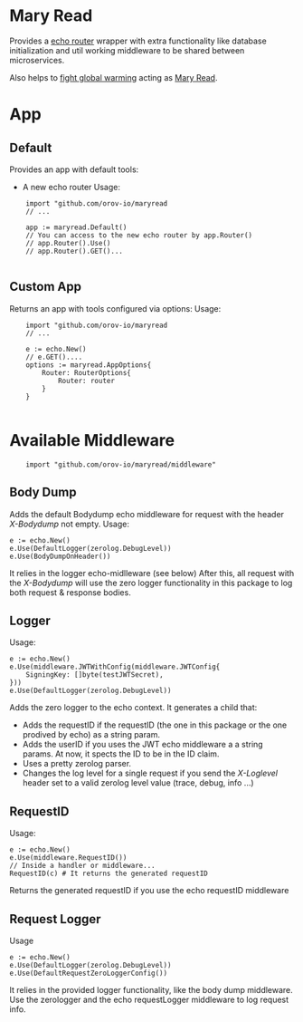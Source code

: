 # Mary Read
Provides a [echo router](https://echo.labstack.com/) wrapper with extra functionality like database initialization and util working middleware to be
shared between microservices.

Also helps to [fight global warming](https://en.wikipedia.org/wiki/Flying_Spaghetti_Monster#Pirates_and_global_warming) acting as [Mary Read](https://en.wikipedia.org/wiki/Mary_Read).

# App
## Default
Provides an app with default tools:
- A new echo router
Usage:
```
    import "github.com/orov-io/maryread
    // ...

    app := maryread.Default()
    // You can access to the new echo router by app.Router()
    // app.Router().Use()
    // app.Router().GET()...
    
```

## Custom App
Returns an app with tools configured via options:
Usage:
```
    import "github.com/orov-io/maryread
    // ...

    e := echo.New()
    // e.GET()....
    options := maryread.AppOptions{
        Router: RouterOptions{
            Router: router
        }
    }
    
```

# Available Middleware
```
    import "github.com/orov-io/maryread/middleware"
```
## Body Dump

Adds the default Bodydump echo middleware for request with the header *X-Bodydump* not empty.
Usage:
```
e := echo.New()
e.Use(DefaultLogger(zerolog.DebugLevel))
e.Use(BodyDumpOnHeader())
```

It relies in the logger echo-midlleware (see below)
After this, all request with the *X-Bodydump* will use the zero logger functionality in this package to log both request & response bodies.

## Logger
Usage:
```
e := echo.New()
e.Use(middleware.JWTWithConfig(middleware.JWTConfig{
    SigningKey: []byte(testJWTSecret),
}))
e.Use(DefaultLogger(zerolog.DebugLevel))
```
Adds the zero logger to the echo context. It generates a child that:
- Adds the requestID if the requestID (the one in this package or the one prodived by echo) as a string param.
- Adds the userID if you uses the JWT echo middleware a a string params. At now, it spects the ID to be in the ID claim.
- Uses a pretty zerolog parser.
- Changes the log level for a single request if you send the *X-Loglevel* header set to a valid zerolog level value (trace, debug, info ...)

## RequestID
Usage:
```
e := echo.New()
e.Use(middleware.RequestID())
// Inside a handler or middleware...
RequestID(c) # It returns the generated requestID
```
Returns the generated requestID if you use the echo requestID middleware

## Request Logger
Usage
```
e := echo.New()
e.Use(DefaultLogger(zerolog.DebugLevel))
e.Use(DefaultRequestZeroLoggerConfig())
```
It relies in the provided logger functionality, like the body dump middleware. Use the zerologger and the echo requestLogger middleware to log request info.